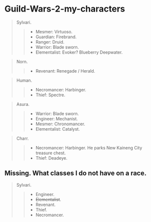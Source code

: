 # Guild-Wars-2-my-characters

> Sylvari.
>> - Mesmer: Virtuoso.
>> - Guardian: Firebrand.
>> - Ranger: Druid.
>> - Warrior: Blade sworn.
>> - Elementalist: Evoker? Blueberry Deepwater.

> Norn.
>> - Revenant: Renegade / Herald.

> Human.
>> - Necromancer: Harbinger.
>> - Thief: Spectre.

> Asura.
>> - Warrior: Blade sworn.
>> - Engineer: Mechanist.
>> - Mesmer: Chronomancer. 
>> - Elementalist: Catalyst.

> Charr.
>> - Necromancer: Harbinger. He parks New Kaineng City treasure chest.
>> - Thief: Deadeye.

## Missing. What classes I do not have on a race.

> Sylvari.
>> - Engineer.
>> - ~~Elementalist~~.
>> - Revenant.
>> - Thief.
>> - Necromancer.
